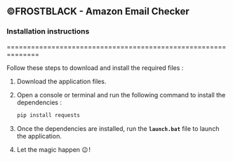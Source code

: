 ## ©FROSTBLACK - Amazon Email Checker

### Installation instructions
==============================================================

Follow these steps to download and install the required files :

1. Download the application files.

2. Open a console or terminal and run the following command to install the dependencies :

   ```bash
   pip install requests

3. Once the dependencies are installed, run the __`launch.bat`__ file to launch the application.

4. Let the magic happen 😉 !
